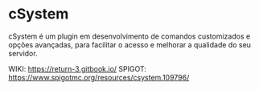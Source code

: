 # cSystem
cSystem é um plugin em desenvolvimento de comandos customizados e opções avançadas, para facilitar
o acesso e melhorar a qualidade do seu servidor.

WIKI: https://return-3.gitbook.io/
SPIGOT: https://www.spigotmc.org/resources/csystem.109796/
